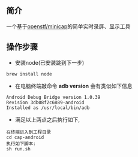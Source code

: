 ## 简介
一个基于[openstf/minicap](https://github.com/openstf/minicap)的简单实时录屏、显示工具

## 操作步骤
- 安装node(已安装跳到下一步)

```
brew install node
```

- 在电脑终端敲命令 **adb version** 会有类似如下信息

```
Android Debug Bridge version 1.0.39
Revision 3db08f2c6889-android
Installed as /usr/local/bin/adb
```
- 满足以上两点之后执行如下,

```
在终端进入到工程目录
cd cap-android
执行如下脚本:
sh run.sh
```

